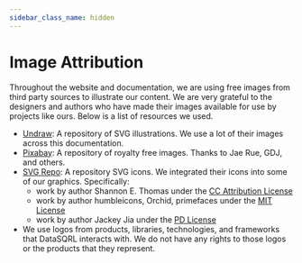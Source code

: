 ```yaml
---
sidebar_class_name: hidden
---
```


# Image Attribution

Throughout the website and documentation, we are using free images from third party sources to illustrate our content.
We are very grateful to the designers and authors who have made their images available for use by projects like ours. Below is a list of resources we used.

* [Undraw](https://undraw.co/): A repository of SVG illustrations. We use a lot of their images across this documentation.
* [Pixabay](https://pixabay.com/): A repository of royalty free images. Thanks to Jae Rue, GDJ, and others.
* [SVG Repo](https://www.svgrepo.com/): A repository SVG icons. We integrated their icons into some of our graphics. Specifically:
  * work by author Shannon E. Thomas under the [CC Attribution License](https://www.svgrepo.com/page/licensing#CC%20Attribution)
  * work by author humbleicons, Orchid, primefaces under the [MIT License](https://www.svgrepo.com/page/licensing#MIT)
  * work by author Jackey Jia under the [PD License](https://www.svgrepo.com/page/licensing#PD)
* We use logos from products, libraries, technologies, and frameworks that DataSQRL interacts with. We do not have any rights to those logos or the products that they represent.